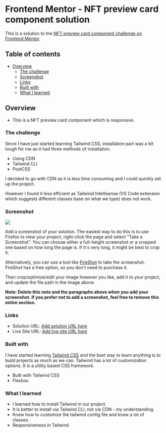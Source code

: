 # Frontend Mentor - NFT preview card component solution

This is a solution to the [NFT preview card component challenge on Frontend Mentor](https://www.frontendmentor.io/challenges/nft-preview-card-component-SbdUL_w0U). 

## Table of contents

- [Overview](#overview)
  - [The challenge](#the-challenge)
  - [Screenshot](#screenshot)
  - [Links](#links)
  - [Built with](#built-with)
  - [What I learned](#what-i-learned)
## Overview
- This is a NFT preview card component which is responsive.

### The challenge

Since I have just started learning Tailwind CSS, installation part was a bit tough for me as it had three methods of installation.
- Using CDN
- Tailwind CLI
- PostCSS

I decided to go with CDN as it is less time consuming and I could quickly set up the project. 

However I found it less efficient as Tailwind Intellisense (VS Code extension which suggests different classes base on what we type) does not work. 
### Screenshot

![](./screenshot.jpg)

Add a screenshot of your solution. The easiest way to do this is to use Firefox to view your project, right-click the page and select "Take a Screenshot". You can choose either a full-height screenshot or a cropped one based on how long the page is. If it's very long, it might be best to crop it.

Alternatively, you can use a tool like [FireShot](https://getfireshot.com/) to take the screenshot. FireShot has a free option, so you don't need to purchase it. 

Then crop/optimize/edit your image however you like, add it to your project, and update the file path in the image above.

**Note: Delete this note and the paragraphs above when you add your screenshot. If you prefer not to add a screenshot, feel free to remove this entire section.**

### Links

- Solution URL: [Add solution URL here](https://your-solution-url.com)
- Live Site URL: [Add live site URL here](https://your-live-site-url.com)


### Built with

I have started learning [Tailwind CSS](https://tailwindcss.com/) and the best way to learn anything is to build projects as much as we can. Tailwind has a lot of customization options. It is a utility based CSS framework.

- Built with Tailwind CSS
- Flexbox

### What I learned
- I learned how to install Tailwind in our project.
- It is better to install via Tailwind CLI, not via CDN - my understanding.
- Knew how to customize the tailwind config file and knew a lot of classes.
- Responsiveness in Tailwind

